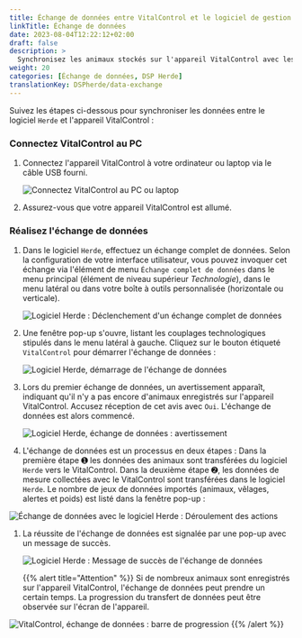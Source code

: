 ```yaml
---
title: Échange de données entre VitalControl et le logiciel de gestion de troupeau Herde
linkTitle: Échange de données
date: 2023-08-04T12:22:12+02:00
draft: false
description: >
  Synchronisez les animaux stockés sur l'appareil VitalControl avec les animaux gérés par le logiciel *Herde* et transférez les valeurs mesurées enregistrées avec l'appareil VitalControl vers le logiciel *Herde*.
weight: 20
categories: [Échange de données, DSP Herde]
translationKey: DSPherde/data-exchange
---
```

Suivez les étapes ci-dessous pour synchroniser les données entre le logiciel `Herde` et l'appareil VitalControl :

### Connectez VitalControl au PC

1. Connectez l'appareil VitalControl à votre ordinateur ou laptop via le câble USB fourni.

   ![Connectez VitalControl au PC ou laptop](/images/synchronisation/connect-to-pc.svg "Connectez VitalControl au PC")

1. Assurez-vous que votre appareil VitalControl est allumé.

### Réalisez l'échange de données

1. Dans le logiciel `Herde`, effectuez un échange complet de données. Selon la configuration de votre interface utilisateur, vous pouvez invoquer cet échange via l'élément de menu `Échange complet de données` dans le menu principal (élément de niveau supérieur _Technologie_), dans le menu latéral ou dans votre boîte à outils personnalisée (horizontale ou verticale).

   ![Logiciel Herde : Déclenchement d'un échange complet de données](../screenshots/data-exchange.png "Herde : Déclenchement de l'échange de données")

1. Une fenêtre pop-up s'ouvre, listant les couplages technologiques stipulés dans le menu latéral à gauche. Cliquez sur le bouton étiqueté `VitalControl` pour démarrer l'échange de données :

   ![Logiciel Herde, démarrage de l'échange de données](../screenshots/start-transfer.png "Herde : Démarrage de l'échange de données")

1. Lors du premier échange de données, un avertissement apparaît, indiquant qu'il n'y a pas encore d'animaux enregistrés sur l'appareil VitalControl. Accusez réception de cet avis avec `Oui`. L'échange de données est alors commencé.

   ![Logiciel Herde, échange de données : avertissement](../screenshots/warning.png "Échange de données : avertissement")

1. L'échange de données est un processus en deux étapes : Dans la première étape ➊ les données des animaux sont transférées du logiciel `Herde` vers le VitalControl. Dans la deuxième étape ➋, les données de mesure collectées avec le VitalControl sont transférées dans le logiciel `Herde`. Le nombre de jeux de données importés (animaux, vêlages, alertes et poids) est listé dans la fenêtre pop-up :

![Échange de données avec le logiciel Herde : Déroulement des actions](../screenshots/data-transfer.png "Échange de données : Déroulement des actions")

1. La réussite de l'échange de données est signalée par une pop-up avec un message de succès.

   ![Logiciel Herde : Message de succès de l'échange de données](../screenshots/success-message.png "Herde : Message de succès de l'échange de données")

    {{% alert title="Attention" %}}
Si de nombreux animaux sont enregistrés sur l'appareil VitalControl, l'échange de données peut prendre un certain temps. La progression du transfert de données peut être observée sur l'écran de l'appareil.

![VitalControl, échange de données : barre de progression](../../vcsynchronizer/images/import-animals/data-transfer.png "VitalControl : barre de progression de l'échange de données")
    {{% /alert %}}
